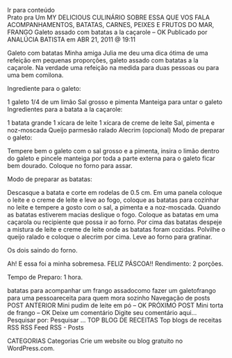 Ir para conteúdo	
Prato pra Um
MY DELICIOUS CULINÁRIO SOBRE ESSA QUE VOS FALA
ACOMPANHAMENTOS, BATATAS, CARNES, PEIXES E FRUTOS DO MAR, FRANGO
Galeto assado com batatas a la caçarole – OK
Publicado por ANALÚCIA BATISTA em ABR 21, 2011 @ 19:11

Galeto com batatas
Minha amiga Julia me deu uma dica ótima de uma refeição em pequenas proporções, galeto assado com batatas a la caçarole. Na verdade uma refeição na medida para duas pessoas ou para uma bem comilona.

Ingrediente para o galeto:

1 galeto
1/4 de um limão
Sal grosso e pimenta
Manteiga para untar o galeto
Ingredientes para a batata a la caçarole:

1 batata grande
1 xícara de leite
1 xícara de creme de leite
Sal, pimenta e noz-moscada
Queijo parmesão ralado
Alecrim (opcional)
Modo de preparar o galeto:

Tempere bem o galeto com o sal grosso e a pimenta, insira o limão dentro do galeto e pincele manteiga por toda a parte externa para o galeto ficar bem dourado. Coloque no forno para assar.

Modo de preparar as batatas:

Descasque a batata e corte em rodelas de 0.5 cm. Em uma panela coloque o leite e o creme de leite e leve ao fogo, coloque as batatas para cozinhar no leite e tempere a gosto com o sal, a pimenta e a noz-moscada. Quando as batatas estiverem macias deslique o fogo. Coloque as batatas em uma caçarola ou recipiente que possa ir ao forno. Por cima das batatas despeje a mistura de leite e creme de leite onde as batatas foram cozidas. Polvilhe o queijo ralado e coloque o alecrim por cima. Leve ao forno para gratinar.


Os dois saindo do forno.

Ah! E essa foi a minha sobremesa. FELIZ PÁSCOA!!
Rendimento: 2 porções.

Tempo de Preparo: 1 hora.



batatas para acompanhar um frango assadocomo fazer um galetofrango para uma pessoareceita para quem mora sozinho
Navegação de posts
POST ANTERIOR
Mini pudim de leite em pó – OK
PRÓXIMO POST
Mini torta de frango – OK
Deixe um comentário
Digite seu comentário aqui...
Pesquisar por:
Pesquisar …
TOP BLOG DE RECEITAS
Top blogs de receitas
RSS
RSS Feed RSS - Posts

CATEGORIAS
Categorias
Crie um website ou blog gratuito no WordPress.com.
